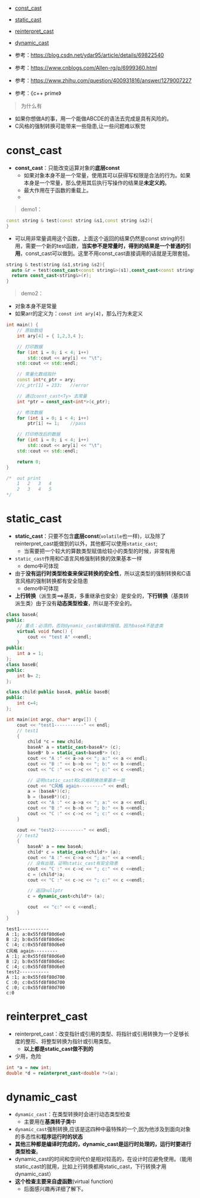 
- [const_cast](#const_cast)
- [static_cast](#static_cast)
- [reinterpret_cast](#reinterpret_cast)
- [dynamic_cast](#dynamic_cast)


- 参考：https://blog.csdn.net/ydar95/article/details/69822540
- 参考：https://www.cnblogs.com/Allen-rg/p/6999360.html
- 参考：https://www.zhihu.com/question/400931816/answer/1279007227
- 参考：《c++ prime》

> 为什么有
- 如果你想做A的事，用一个能做ABCDE的语法去完成是具有风险的。
- C风格的强制转换可能带来一些隐患,让一些问题难以察觉

# const_cast
- **const_cast**：只能改变运算对象的**底层const**
    - 如果对象本身不是一个常量，使用其可以获得写权限是合法的行为。如果本身是一个常量，那么使用其后执行写操作的结果是**未定义的**。
    - 最大作用在于函数的重载上。 
    - 

> demo1：
```cpp
const string & test(const string &s1,const string &s2){
}
```
- 可以用非常量调用这个函数，上面这个返回的结果仍然是const string的引用，需要一个新的test函数，**当实参不是常量时，得到的结果是一个普通的引用**，const_cast可以做到。这里不用const_cast直接调用的话就是无限套娃。
```cpp
string & test(string &s1,string &s2){
  auto &r = test(const_cast<const string&>(s1),const_cast<const string&>(s2);
  return const_cast<string&>(r);
}
```



> demo2：
  - 对象本身不是常量
  - 如果arr的定义为：`const int ary[4]`，那么行为未定义
```cpp
int main() {
    // 原始数组
    int ary[4] = { 1,2,3,4 };

    // 打印数据
    for (int i = 0; i < 4; i++)
        std::cout << ary[i] << "\t";
    std::cout << std::endl;

    // 常量化数组指针
    const int*c_ptr = ary;
    //c_ptr[1] = 233;   //error

    // 通过const_cast<Ty> 去常量
    int *ptr = const_cast<int*>(c_ptr);

    // 修改数据
    for (int i = 0; i < 4; i++)
        ptr[i] += 1;    //pass

    // 打印修改后的数据
    for (int i = 0; i < 4; i++)
        std::cout << ary[i] << "\t";
    std::cout << std::endl;

    return 0;
}

/*  out print
    1   2   3   4
    2   3   4   5
*/
```

# static_cast
- **static_cast**：只要不包含**底层const**(`volatile`也一样)，以及除了reinterpret_cast能做到的以外，其他都可以使用`static_cast`;
  - 当需要把一个较大的算数类型赋值给较小的类型的时候，非常有用
- `static_cast`作用和C语言风格强制转换的效果基本一样
  - demo中可体现
- 由于**没有运行时类型检查来保证转换的安全性**，所以这类型的强制转换和C语言风格的强制转换都有安全隐患
  - demo中可体现
- **上行转换**（派生类==>基类，多重继承也安全）是安全的，**下行转换**（基类转派生类）由于没有**动态类型检查**，所以是不安全的。

```cpp
class baseA{
public:
    // 重点：必须的，否则dynamic_cast编译时报错。因为baseA不是虚类
    virtual void func() {
        cout << "test A" <<endl;
    }
public:
    int a = 1;
};
class baseB{
public:
    int b= 2;
};

class child:public baseA, public baseB{
public:
    int c=4;
};

int main(int argc, char* argv[]) {
    cout << "test1-----------" << endl;
    // test1
    {
        child *c = new child;
        baseA* a = static_cast<baseA*> (c);
        baseB* b = static_cast<baseB*> (c);
        cout << "A :" << a->a << "; a:" << a << endl;
        cout << "B :" << b->b << "; b:" << b <<endl;
        cout << "C :" << c->c << "; c:" << c <<endl;

        // 证明static_cast和c风格转换效果基本一致
        cout << "C风格 again---------" << endl;
        a = (baseA*)(c);
        b = (baseB*)(c);
        cout << "A :" << a->a << "; a:" << a << endl;
        cout << "B :" << b->b << "; b:" << b <<endl;
        cout << "C :" << c->c << "; c:" << c <<endl;
    }

    cout << "test2-----------" << endl;
    // test2
    {
        baseA* a = new baseA;
        child* c = static_cast<child*> (a);
        cout << "A :" << c->a << "; a:" << a <<endl;
        // 没有出错，证明static_cast有安全隐患
        cout << "C :" << c->c << "; c:" << c <<endl;
        c = (child*)a;
        cout << "C :" << c->c << "; c:" << c <<endl;

        // 返回nullptr
        c = dynamic_cast<child*> (a);

        cout  << "c:" << c <<endl;
    }
}

```

```
test1-----------
A :1; a:0x55fd8f80d6e0
B :2; b:0x55fd8f80d6ec
C :4; c:0x55fd8f80d6e0
C风格 again---------
A :1; a:0x55fd8f80d6e0
B :2; b:0x55fd8f80d6ec
C :4; c:0x55fd8f80d6e0
test2-----------
A :1; a:0x55fd8f80d700
C :0; c:0x55fd8f80d700
C :0; c:0x55fd8f80d700
c:0

```

# reinterpret_cast
- reinterpret_cast：改变指针或引用的类型、将指针或引用转换为一个足够长度的整形、将整型转换为指针或引用类型。
  - **以上都是static_cast做不到的**
- 少用，危险


```cpp
int *a = new int;
double *d = reinterpret_cast<double *>(a);
```
# dynamic_cast
- `dynamic_cast`：在类型转换时会进行动态类型检查
  - 主要用在**基类转子类**中
- `dynamic_cast`强制转换,应该是这四种中最特殊的一个,因为他涉及到面向对象的多态性和**程序运行时的状态**
- **其他三种都是编译时完成的，dynamic_cast是运行时处理的，运行时要进行类型检查**。
- dynamic_cast的时间和空间代价是相对较高的，在设计时应避免使用。（能用static_cast的就用，比如上行转换都用static_cast，下行转换才用dynamic_cast）
- **这个检查主要来自虚函数**(virtual function) 
  - 后面感兴趣再详细了解下。
